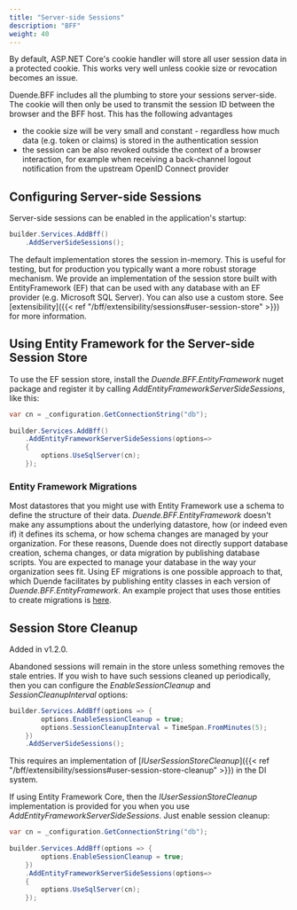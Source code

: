 ```yaml
---
title: "Server-side Sessions"
description: "BFF"
weight: 40
---
```


By default, ASP.NET Core's cookie handler will store all user session data in a protected cookie. This works very well unless cookie size or revocation becomes an issue.

Duende.BFF includes all the plumbing to store your sessions server-side. The cookie will then only be used to transmit the session ID between the browser and the BFF host. This has the following advantages

* the cookie size will be very small and constant - regardless how much data (e.g. token or claims) is stored in the authentication session
* the session can be also revoked outside the context of a browser interaction, for example when receiving a back-channel logout notification from the upstream OpenID Connect provider

## Configuring Server-side Sessions

Server-side sessions can be enabled in the application's startup:

```csharp
builder.Services.AddBff()
    .AddServerSideSessions();
```

The default implementation stores the session in-memory. This is useful for testing, but for production you typically want a more robust storage mechanism. We provide an implementation of the session store built with EntityFramework (EF) that can be used with any database with an EF provider (e.g. Microsoft SQL Server). You can also use a custom store. See [extensibility]({{< ref "/bff/extensibility/sessions#user-session-store" >}}) for more information.

## Using Entity Framework for the Server-side Session Store

To use the EF session store, install the *Duende.BFF.EntityFramework* nuget package and register it by calling *AddEntityFrameworkServerSideSessions*, like this:

```csharp
var cn = _configuration.GetConnectionString("db");
        
builder.Services.AddBff()
    .AddEntityFrameworkServerSideSessions(options=> 
    {
        options.UseSqlServer(cn);        
    });
```

### Entity Framework Migrations 
Most datastores that you might use with Entity Framework use a schema to define the structure of their data. *Duende.BFF.EntityFramework* doesn't make any assumptions about the underlying datastore, how (or indeed even if) it defines its schema, or how schema changes are managed by your organization. For these reasons, Duende does not directly support database creation, schema changes, or data migration by publishing database scripts. You are expected to manage your database in the way your organization sees fit. Using EF migrations is one possible approach to that, which Duende facilitates by publishing entity classes in each version of *Duende.BFF.EntityFramework*. An example project that uses those entities to create migrations is [here](https://github.com/DuendeSoftware/BFF/tree/main/migrations/UserSessionDb).

## Session Store Cleanup

Added in v1.2.0.

Abandoned sessions will remain in the store unless something removes the stale entries.
If you wish to have such sessions cleaned up periodically, then you can configure the *EnableSessionCleanup* and *SessionCleanupInterval* options:

```csharp
builder.Services.AddBff(options => {
        options.EnableSessionCleanup = true;
        options.SessionCleanupInterval = TimeSpan.FromMinutes(5);
    })
    .AddServerSideSessions();
```

This requires an implementation of [*IUserSessionStoreCleanup*]({{< ref "/bff/extensibility/sessions#user-session-store-cleanup" >}}) in the DI system.

If using Entity Framework Core, then the *IUserSessionStoreCleanup* implementation is provided for you when you use *AddEntityFrameworkServerSideSessions*.
Just enable session cleanup:

```csharp
var cn = _configuration.GetConnectionString("db");
        
builder.Services.AddBff(options => {
        options.EnableSessionCleanup = true;
    })
    .AddEntityFrameworkServerSideSessions(options=> 
    {
        options.UseSqlServer(cn);        
    });
```
